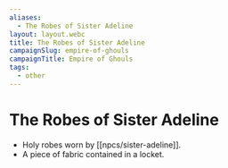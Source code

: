```yaml
---
aliases:
  - The Robes of Sister Adeline
layout: layout.webc
title: The Robes of Sister Adeline
campaignSlug: empire-of-ghouls
campaignTitle: Empire of Ghouls
tags:
  - other
---
```


# The Robes of Sister Adeline
- Holy robes worn by [[npcs/sister-adeline]].
- A piece of fabric contained in a locket.
